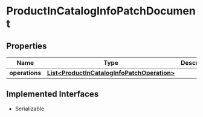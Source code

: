 

# ProductInCatalogInfoPatchDocument


## Properties

| Name | Type | Description | Notes |
|------------ | ------------- | ------------- | -------------|
|**operations** | [**List&lt;ProductInCatalogInfoPatchOperation&gt;**](ProductInCatalogInfoPatchOperation.md) |  |  [optional] |


## Implemented Interfaces

* Serializable


